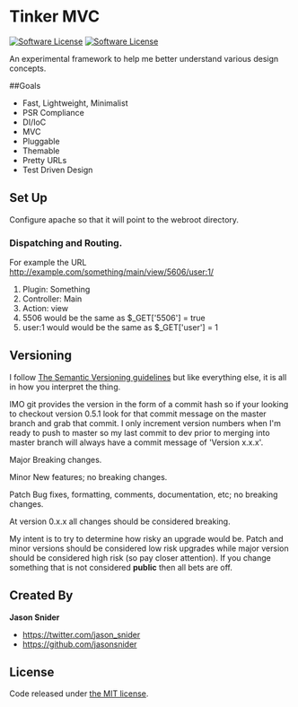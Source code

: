 # Tinker MVC

[![Software License](https://img.shields.io/badge/license-MIT-brightgreen.svg?style=flat-square)](LICENSE.txt)
[![Software License](https://img.shields.io/badge/contributors-brightgreen.svg?style=flat-square)](https://github.com/jasonsnider/tinker-mvc/graphs/contributors)

An experimental framework to help me better understand various design concepts.

##Goals

* Fast, Lightweight, Minimalist
* PSR Compliance 
* DI/IoC
* MVC
* Pluggable
* Themable
* Pretty URLs
* Test Driven Design

## Set Up

Configure apache so that it will point to the webroot directory.

### Dispatching and Routing. 

For example the URL http://example.com/something/main/view/5606/user:1/

1. Plugin: Something
1. Controller: Main
1. Action: view
1. 5506 would be the same as $_GET['5506'] = true
1. user:1 would would be the same as $_GET['user'] = 1


## Versioning

I follow [The Semantic Versioning guidelines](http://semver.org/) but like 
everything else, it is all in how you interpret the thing. 

IMO git provides the version in the form of a commit hash so if your looking to 
checkout version 0.5.1 look for that commit message on the master branch and
grab that commit. I only increment version numbers when I'm ready to push to 
master so my last commit to dev prior to merging into master branch will always 
have a commit message of 'Version x.x.x'.

Major
    Breaking changes.

Minor 
    New features; no breaking changes.

Patch
    Bug fixes, formatting, comments, documentation, etc; no breaking changes.

At version 0.x.x all changes should be considered breaking. 

My intent is to try to determine how risky an upgrade would be. Patch and minor 
versions should be considered low risk upgrades while major version should be 
considered high risk (so pay closer attention). If you change something that
is not considered __public__ then all bets are off.

## Created By

**Jason Snider**

* <https://twitter.com/jason_snider>
* <https://github.com/jasonsnider>

## License

Code released under [the MIT license](LICENSE.txt).